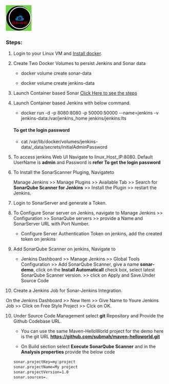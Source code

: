 <img src="../images/c4logo.png">

### Steps:
1. Login to your Linux VM and [Install docker](https://github.com/submah/docker-tutorials/edit/master/install_docker_centos7.md).

2. Create Two Docker Volumes to persist Jenkins and Sonar data
    
    * docker volume create sonar-data
    
    * docker volume create jenkins-data

3. Launch Container based Sonar [Click Here to see the steps](https://github.com/submah/sonar-jenkins/blob/main/docs/ting_up_a_Dockerized_SonarScanner.md)

4. Launch Container based Jenkins with below command.

    * docker run -d -p 8080:8080 -p 50000:50000 --name=jenkins -v jenkins-data:/var/jenkins_home jenkins/jenkins:lts

    #### To get the login password

    * cat /var/lib/docker/volumes/jenkins-data/_data/secrets/initialAdminPassword

5. To access jenkins Web UI Navigate to linux_Host_IP:8080. Default UserName is **admin** and Password is **refer To get the login password**

6. To Install the SonarScanner Pluging, Navigateto 
   
   Manage Jenkins >> Manage Plugins >> Available Tab >> Search for **SonarQube Scanner for Jenkins** >> Install the Plugin >> restart the Jenkins.

7. Login to SonarServer and generate a Token.   

8.  To Configure Sonar server on Jenkins, navigate to 
    Manage Jenkins >> Configuration >> SonarQube servers >> provide a Name and SonarServer URL with Port Number.

    * Configure Server Authentication Token on jenkins, add the created token on jenkins   

9. Add SonarQube Scanner on jenkins, Navigate to 

   * Jenkins Dashboard >> Manage Jenkins >> Global Tools Configuration >> Add SonarQube Scanner, give a name **sonar-demo**, click on the **Install Automaticall** check box, select latest SonarQube Scanner version. >> click on Apply and Save.Under Source Code      

9. Create a Jenkins Job for Sonar-Jenkins Integration.

On the Jenkins Dashboard >> New Item >> Give Name to Youre Jenkins Job >> Click on Free Style Project >> Clck on OK.

10. Under Source Code  Management select **git** Repository and Provide the Github Codebase URL.

    * You can use the same Maven-HelloWorld project for the demo here is the git URL
    **https://github.com/submah/maven-helloworld.git**

    * On Build section select **Execute SonarQube Scanner** and in the **Analysis properties** provide the below code
    ```
    sonar.projectKey=my:project
    sonar.projectName=My project
    sonar.projectVersion=1.0
    sonar.sources=.
    ```
    
